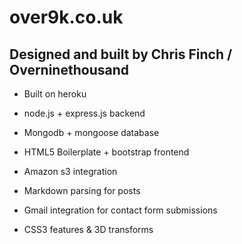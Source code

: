 # over9k.co.uk

## Designed and built by Chris Finch / Overninethousand

* Built on heroku

* node.js + express.js backend

* Mongodb + mongoose database

* HTML5 Boilerplate + bootstrap frontend

* Amazon s3 integration

* Markdown parsing for posts

* Gmail integration for contact form submissions

* CSS3 features & 3D transforms